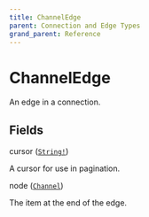 ```yaml
---
title: ChannelEdge
parent: Connection and Edge Types
grand_parent: Reference
---
```


# ChannelEdge

An edge in a connection.

## Fields

<div class="field-entry ">
  <span id="cursor" class="field-name anchored">cursor (<code><a href="/docs/reference/scalar/string">String!</a></code>)</span>

  <div class="description-wrapper">
   <p>A cursor for use in pagination.</p>

  </div>
</div>

<div class="field-entry ">
  <span id="node" class="field-name anchored">node (<code><a href="/docs/reference/union/channel">Channel</a></code>)</span>

  <div class="description-wrapper">
   <p>The item at the end of the edge.</p>

  </div>
</div>

